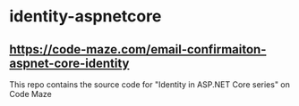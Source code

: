 # identity-aspnetcore
##  https://code-maze.com/email-confirmaiton-aspnet-core-identity
This repo contains the source code for "Identity in ASP.NET Core series" on Code Maze